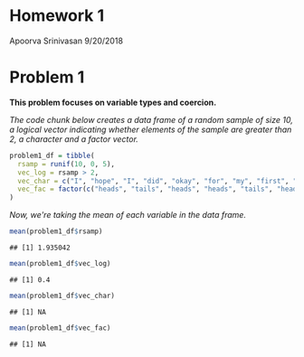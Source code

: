 Homework 1
================
Apoorva Srinivasan
9/20/2018

Problem 1
=========

**This problem focuses on variable types and coercion.**

*The code chunk below creates a data frame of a random sample of size 10, a logical vector indicating whether elements of the sample are greater than 2, a character and a factor vector.*

``` r
problem1_df = tibble(
  rsamp = runif(10, 0, 5),
  vec_log = rsamp > 2,
  vec_char = c("I", "hope", "I", "did", "okay", "for", "my", "first", "P8105", "homework"),
  vec_fac = factor(c("heads", "tails", "heads", "heads", "tails", "heads", "tails", "tails", "heads", "tails"))
)
```

*Now, we're taking the mean of each variable in the data frame.*

``` r
mean(problem1_df$rsamp)
```

    ## [1] 1.935042

``` r
mean(problem1_df$vec_log)
```

    ## [1] 0.4

``` r
mean(problem1_df$vec_char)
```

    ## [1] NA

``` r
mean(problem1_df$vec_fac)
```

    ## [1] NA
